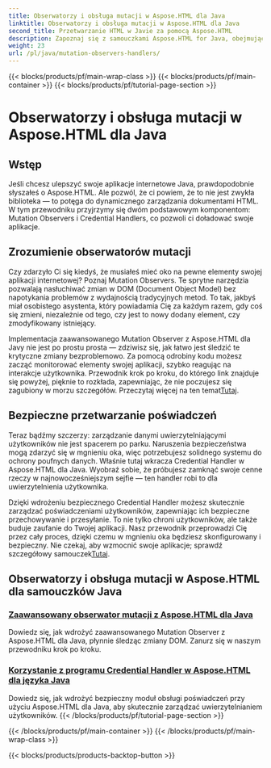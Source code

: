 ```yaml
---
title: Obserwatorzy i obsługa mutacji w Aspose.HTML dla Java
linktitle: Obserwatorzy i obsługa mutacji w Aspose.HTML dla Java
second_title: Przetwarzanie HTML w Javie za pomocą Aspose.HTML
description: Zapoznaj się z samouczkami Aspose.HTML for Java, obejmującymi zaawansowane obserwatory mutacji i bezpieczne procedury obsługi poświadczeń, aby udoskonalić swoje aplikacje internetowe.
weight: 23
url: /pl/java/mutation-observers-handlers/
---
```


{{< blocks/products/pf/main-wrap-class >}}
{{< blocks/products/pf/main-container >}}
{{< blocks/products/pf/tutorial-page-section >}}

# Obserwatorzy i obsługa mutacji w Aspose.HTML dla Java

## Wstęp

Jeśli chcesz ulepszyć swoje aplikacje internetowe Java, prawdopodobnie słyszałeś o Aspose.HTML. Ale pozwól, że ci powiem, że to nie jest zwykła biblioteka — to potęga do dynamicznego zarządzania dokumentami HTML. W tym przewodniku przyjrzymy się dwóm podstawowym komponentom: Mutation Observers i Credential Handlers, co pozwoli ci doładować swoje aplikacje. 

## Zrozumienie obserwatorów mutacji

Czy zdarzyło Ci się kiedyś, że musiałeś mieć oko na pewne elementy swojej aplikacji internetowej? Poznaj Mutation Observers. Te sprytne narzędzia pozwalają nasłuchiwać zmian w DOM (Document Object Model) bez napotykania problemów z wydajnością tradycyjnych metod. To tak, jakbyś miał osobistego asystenta, który powiadamia Cię za każdym razem, gdy coś się zmieni, niezależnie od tego, czy jest to nowy dodany element, czy zmodyfikowany istniejący. 

Implementacja zaawansowanego Mutation Observer z Aspose.HTML dla Javy nie jest po prostu prosta — zdziwisz się, jak łatwo jest śledzić te krytyczne zmiany bezproblemowo. Za pomocą odrobiny kodu możesz zacząć monitorować elementy swojej aplikacji, szybko reagując na interakcje użytkownika. Przewodnik krok po kroku, do którego link znajduje się powyżej, pięknie to rozkłada, zapewniając, że nie poczujesz się zagubiony w morzu szczegółów. Przeczytaj więcej na ten temat[Tutaj](./mutation-observer/).

## Bezpieczne przetwarzanie poświadczeń

Teraz bądźmy szczerzy: zarządzanie danymi uwierzytelniającymi użytkowników nie jest spacerem po parku. Naruszenia bezpieczeństwa mogą zdarzyć się w mgnieniu oka, więc potrzebujesz solidnego systemu do ochrony poufnych danych. Właśnie tutaj wkracza Credential Handler w Aspose.HTML dla Java. Wyobraź sobie, że próbujesz zamknąć swoje cenne rzeczy w najnowocześniejszym sejfie — ten handler robi to dla uwierzytelnienia użytkownika.

Dzięki wdrożeniu bezpiecznego Credential Handler możesz skutecznie zarządzać poświadczeniami użytkowników, zapewniając ich bezpieczne przechowywanie i przesyłanie. To nie tylko chroni użytkowników, ale także buduje zaufanie do Twojej aplikacji. Nasz przewodnik przeprowadzi Cię przez cały proces, dzięki czemu w mgnieniu oka będziesz skonfigurowany i bezpieczny. Nie czekaj, aby wzmocnić swoje aplikacje; sprawdź szczegółowy samouczek[Tutaj](./credential-handler/).

## Obserwatorzy i obsługa mutacji w Aspose.HTML dla samouczków Java
### [Zaawansowany obserwator mutacji z Aspose.HTML dla Java](./mutation-observer/)
Dowiedz się, jak wdrożyć zaawansowanego Mutation Observer z Aspose.HTML dla Java, płynnie śledząc zmiany DOM. Zanurz się w naszym przewodniku krok po kroku.
### [Korzystanie z programu Credential Handler w Aspose.HTML dla języka Java](./credential-handler/)
Dowiedz się, jak wdrożyć bezpieczny moduł obsługi poświadczeń przy użyciu Aspose.HTML dla Java, aby skutecznie zarządzać uwierzytelnianiem użytkowników.
{{< /blocks/products/pf/tutorial-page-section >}}

{{< /blocks/products/pf/main-container >}}
{{< /blocks/products/pf/main-wrap-class >}}

{{< blocks/products/products-backtop-button >}}
